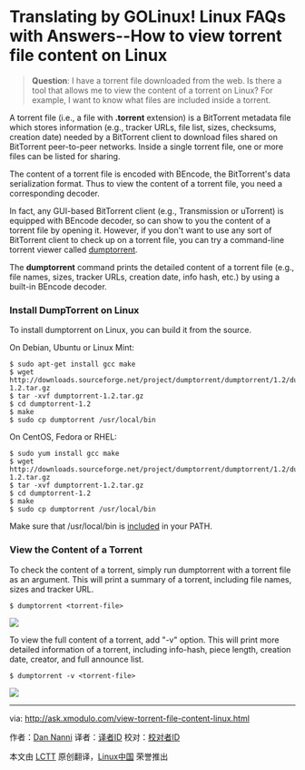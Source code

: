 Translating by GOLinux!
Linux FAQs with Answers--How to view torrent file content on Linux
================================================================================
> **Question**: I have a torrent file downloaded from the web. Is there a tool that allows me to view the content of a torrent on Linux? For example, I want to know what files are included inside a torrent. 

A torrent file (i.e., a file with **.torrent** extension) is a BitTorrent metadata file which stores information (e.g., tracker URLs, file list, sizes, checksums, creation date) needed by a BitTorrent client to download files shared on BitTorrent peer-to-peer networks. Inside a single torrent file, one or more files can be listed for sharing.

The content of a torrent file is encoded with BEncode, the BitTorrent's data serialization format. Thus to view the content of a torrent file, you need a corresponding decoder.

In fact, any GUI-based BitTorrent client (e.g., Transmission or uTorrent) is equipped with BEncode decoder, so can show to you the content of a torrent file by opening it. However, if you don't want to use any sort of BitTorrent client to check up on a torrent file, you can try a command-line torrent viewer called [dumptorrent][2].

The **dumptorrent** command prints the detailed content of a torrent file (e.g., file names, sizes, tracker URLs, creation date, info hash, etc.) by using a built-in BEncode decoder.

### Install DumpTorrent on Linux ###

To install dumptorrent on Linux, you can build it from the source.

On Debian, Ubuntu or Linux Mint:

    $ sudo apt-get install gcc make
    $ wget http://downloads.sourceforge.net/project/dumptorrent/dumptorrent/1.2/dumptorrent-1.2.tar.gz
    $ tar -xvf dumptorrent-1.2.tar.gz
    $ cd dumptorrent-1.2
    $ make
    $ sudo cp dumptorrent /usr/local/bin 

On CentOS, Fedora or RHEL:

    $ sudo yum install gcc make
    $ wget http://downloads.sourceforge.net/project/dumptorrent/dumptorrent/1.2/dumptorrent-1.2.tar.gz
    $ tar -xvf dumptorrent-1.2.tar.gz
    $ cd dumptorrent-1.2
    $ make
    $ sudo cp dumptorrent /usr/local/bin 

Make sure that /usr/local/bin is [included][2] in your PATH.

### View the Content of a Torrent ###

To check the content of a torrent, simply run dumptorrent with a torrent file as an argument. This will print a summary of a torrent, including file names, sizes and tracker URL.

    $ dumptorrent <torrent-file> 

![](https://farm8.staticflickr.com/7729/16816455904_b051e29972_b.jpg)

To view the full content of a torrent, add "-v" option. This will print more detailed information of a torrent, including info-hash, piece length, creation date, creator, and full announce list.

    $ dumptorrent -v <torrent-file> 

![](https://farm6.staticflickr.com/5331/17438628461_1f6675bd77_b.jpg)

--------------------------------------------------------------------------------

via: http://ask.xmodulo.com/view-torrent-file-content-linux.html

作者：[Dan Nanni][a]
译者：[译者ID](https://github.com/译者ID)
校对：[校对者ID](https://github.com/校对者ID)

本文由 [LCTT](https://github.com/LCTT/TranslateProject) 原创翻译，[Linux中国](https://linux.cn/) 荣誉推出

[a]:http://ask.xmodulo.com/author/nanni
[1]:http://dumptorrent.sourceforge.net/
[2]:http://ask.xmodulo.com/change-path-environment-variable-linux.html
